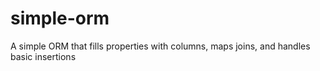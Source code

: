 # simple-orm

A simple ORM that fills properties with columns, maps joins, and handles basic insertions
